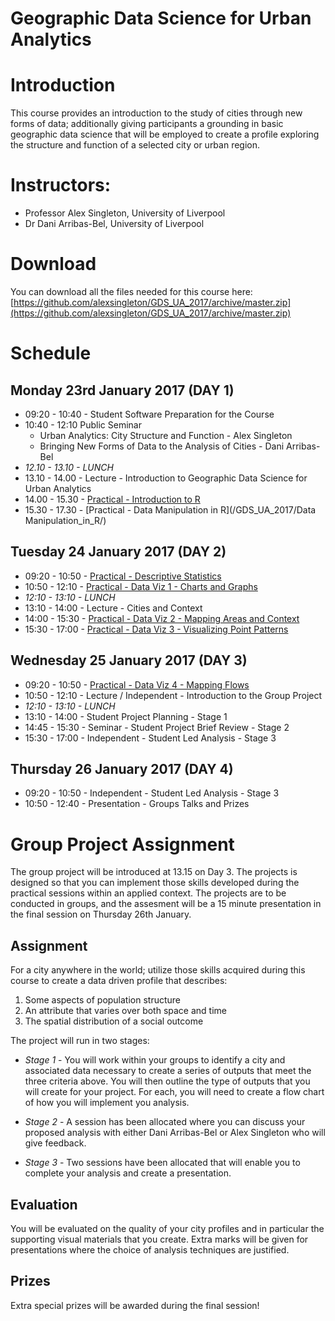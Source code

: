# Geographic Data Science for Urban Analytics


# Introduction
This course provides an introduction to the study of cities through new forms of data; additionally giving participants a grounding in basic geographic data science that will be employed to create a profile exploring the structure and function of a selected city or urban region.

# Instructors:
* Professor Alex Singleton, University of Liverpool
* Dr Dani Arribas-Bel, University of Liverpool

# Download

You can download all the files needed for this course here: [https://github.com/alexsingleton/GDS_UA_2017/archive/master.zip](https://github.com/alexsingleton/GDS_UA_2017/archive/master.zip)

# Schedule

## Monday 23rd January 2017 (DAY 1)
* 09:20 - 10:40 - Student Software Preparation for the Course
* 10:40 - 12:10 Public Seminar
    * Urban Analytics: City Structure and Function - Alex Singleton
    * Bringing New Forms of Data to the Analysis of Cities - Dani Arribas-Bel
* _12.10 - 13.10 - LUNCH_
* 13.10 - 14.00 - Lecture - Introduction to Geographic Data Science for Urban Analytics
* 14.00 - 15.30 - [Practical - Introduction to R](/GDS_UA_2017/Introduction_to_R/)
* 15.30 - 17.30 - [Practical - Data Manipulation in R](/GDS_UA_2017/Data Manipulation_in_R/)

## Tuesday 24 January 2017 (DAY 2)
* 09:20 - 10:50 - [Practical - Descriptive Statistics](/GDS_UA_2017/Descriptive_statistics/)
* 10:50 - 12:10 - [Practical - Data Viz 1 - Charts and Graphs](/GDS_UA_2017/Charts_and_Graphs/)
* _12:10 - 13:10 - LUNCH_
* 13:10 - 14:00 - Lecture - Cities and Context
* 14:00 - 15:30 - [Practical - Data Viz 2 - Mapping Areas and Context](/GDS_UA_2017/Mapping_Areas_and_Context/)
* 15:30 - 17:00 - [Practical - Data Viz 3 - Visualizing Point Patterns](/GDS_UA_2017/Visualizing_Point_Patterns/)

## Wednesday 25 January 2017 (DAY 3)
* 09:20 - 10:50 - [Practical - Data Viz 4 - Mapping Flows](/GDS_UA_2017/Mapping_Flows/)
* 10:50 - 12:10 - Lecture / Independent - Introduction to the Group Project
* _12:10 - 13:10 - LUNCH_
* 13:10 - 14:00 -  Student Project Planning - Stage 1
* 14:45 - 15:30 - Seminar - Student Project Brief Review - Stage 2
* 15:30 - 17:00 - Independent - Student Led Analysis - Stage 3

## Thursday 26 January 2017 (DAY 4)
* 09:20 - 10:50 - Independent - Student Led Analysis - Stage 3
* 10:50 - 12:40 - Presentation - Groups Talks and Prizes

# Group Project Assignment

The group project will be introduced at 13.15 on Day 3. The projects is designed so that you can implement those skills developed during the practical sessions within an applied context. The projects are to be conducted in groups, and the assesment will be a 15 minute presentation in the final session on Thursday 26th January. 

## Assignment 

For a city anywhere in the world; utilize those skills acquired during this course to create a data driven profile that describes:

1. Some aspects of population structure
2. An attribute that varies over both space and time
3. The spatial distribution of a social outcome

The project will run in two stages:

* _Stage 1_ - You will work within your groups to identify a city and associated data necessary to create a series of outputs that meet the three criteria above. You will then outline the type of outputs that you will create for your project. For each, you will need to create a flow chart of how you will implement you analysis.

* _Stage 2_ - A session has been allocated where you can discuss your proposed analysis with either Dani Arribas-Bel or Alex Singleton who will give feedback.

* _Stage 3_ - Two sessions have been allocated that will enable you to complete your analysis and create a presentation.

## Evaluation

You will be evaluated on the quality of your city profiles and in particular the supporting visual materials that you create. Extra marks will be given for presentations where the choice of analysis techniques are justified.

## Prizes

Extra special prizes will be awarded during the final session!